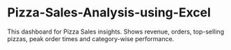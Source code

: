 # Pizza-Sales-Analysis-using-Excel
This dashboard for Pizza Sales insights. Shows revenue, orders, top-selling pizzas, peak order times and category-wise performance.
